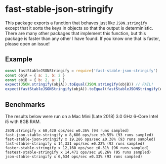 # fast-stable-json-stringify

This package exports a function that behaves just like `JSON.stringify` except that it sorts the keys in objects so that the output is deterministic. There are many other packages that implement this function, but this package is faster than any other I have found. If you know one that is faster, please open an issue!

## Example

```js
const fastStableJSONStringify = require('fast-stable-json-stringify')
const objA = { a: 1, b: 2 }
const objB = { b: 2, a: 1 }
expect(JSON.stringify(objA)).toEqual(JSON.stringify(objB)) // FAIL!
expect(fastStableJSONStringify(objA)).toEqual(fastStableJSONStringify(objB)) // SUCCESS
```

## Benchmarks

The results below were run on a Mac Mini (Late 2018) 3.0 GHz 6-Core Intel i5 with 8GB RAM.

```
JSON.stringify x 60,420 ops/sec ±0.36% (94 runs sampled)
fast-json-stable-stringify x 8,686 ops/sec ±0.55% (93 runs sampled)
fast-stable-json-stringify x 19,286 ops/sec ±0.38% (93 runs sampled)
fast-stable-stringify x 14,331 ops/sec ±0.22% (92 runs sampled)
faster-stable-stringify x 12,160 ops/sec ±0.31% (96 runs sampled)
fastest-stable-stringify x 14,471 ops/sec ±0.26% (95 runs sampled)
json-stable-stringify x 6,534 ops/sec ±0.33% (93 runs sampled)
```
